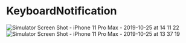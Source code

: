 # KeyboardNotification
![Simulator Screen Shot - iPhone 11 Pro Max - 2019-10-25 at 14 11 22](https://user-images.githubusercontent.com/6382234/67544819-e93c1d80-f731-11e9-9f3e-7f114950e35b.png)
![Simulator Screen Shot - iPhone 11 Pro Max - 2019-10-25 at 13 37 19](https://user-images.githubusercontent.com/6382234/67544982-6cf60a00-f732-11e9-8457-bdf75d6aa6e5.png)

